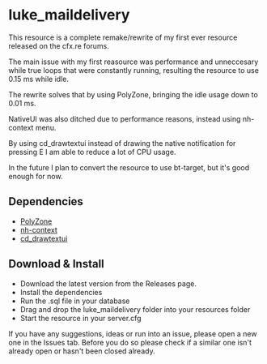 # luke_maildelivery

This resource is a complete remake/rewrite of my first ever resource released on the cfx.re forums.

The main issue with my first reasource was performance and unneccesary while true loops that were constantly running, resulting the resource to use 0.15 ms while idle.

The rewrite solves that by using PolyZone, bringing the idle usage down to 0.01 ms.

NativeUI was also ditched due to performance reasons, instead using nh-context menu.

By using cd_drawtextui instead of drawing the native notification for pressing E I am able to reduce a lot of CPU usage.

In the future I plan to convert the resource to use bt-target, but it's good enough for now.

## Dependencies
* [PolyZone](https://github.com/mkafrin/PolyZone)
* [nh-context](https://github.com/nerohiro/nh-context)
* [cd_drawtextui](https://github.com/dsheedes/cd_drawtextui)

## Download & Install
* Download the latest version from the Releases page.
* Install the dependencies
* Run the .sql file in your database
* Drag and drop the luke_maildelivery folder into your resources folder
* Start the resource in your server.cfg

If you have any suggestions, ideas or run into an issue, please open a new one in the Issues tab. Before you do so please check if a similar one isn't already open or hasn't been closed already.
